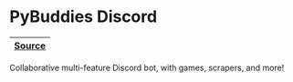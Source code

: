 [pybuddies-discord source]: https://github.com/RascalTwo/PythonBuddiesBot

# PyBuddies Discord

| [Source][pybuddies-discord source] |
| - |

Collaborative multi-feature Discord bot, with games, scrapers, and more!
